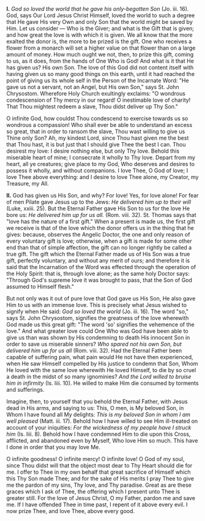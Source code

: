 
**I\.** *God so loved the world that he gave his only-begotten Son* (Jo. iii. 16). God, says Our Lord Jesus Christ Himself, loved the world to such a degree that He gave His very Own and only Son that the world might be saved by Him. Let us consider — Who is the Giver; and what is the Gift that is given; and how great the love is with which it is given. We all know that the more exalted the donor is, the more to be prized is the gift. One who receives a flower from a monarch will set a higher value on that flower than on a large amount of money. How much ought we not, then, to prize this gift, coming to us, as it does, from the hands of One Who is God! And what is it that He has given us? His own Son. The love of this God did not content itself with having given us so many good things on this earth, until it had reached the point of giving us its whole self in the Person of the Incarnate Word: \"He gave us not a servant, not an Angel, but His own Son,\" says St. John Chrysostom. Wherefore Holy Church exultingly exclaims: \"O wondrous condescension of Thy mercy in our regard! O inestimable love of charity! That Thou mightest redeem a slave, Thou didst deliver up Thy Son.\"

O infinite God, how couldst Thou condescend to exercise towards us so wondrous a compassion! Who shall ever be able to understand an excess so great, that in order to ransom the slave, Thou wast willing to give us Thine only Son? Ah, my kindest Lord, since Thou hast given me the best that Thou hast, it is but just that I should give Thee the best I can. Thou desirest my love: I desire nothing else, but only Thy love. Behold this miserable heart of mine; I consecrate it wholly to Thy love. Depart from my heart, all ye creatures; give place to my God, Who deserves and desires to possess it wholly, and without companions. I love Thee, O God of love; I love Thee above everything: and I desire to love Thee alone, my Creator, my Treasure, my All.

**II\.** God has given us His Son, and why? For love! Yes, for love alone! For fear of men Pilate gave Jesus up to the Jews: *He delivered him up to their will* (Luke, xxiii. 25). But the Eternal Father gave His Son to us for the love He bore us: *He delivered him up for us all.* (Rom. viii. 32). St. Thomas says that \"love has the nature of a first gift.\" When a present is made us, the first gift we receive is that of the love which the donor offers us in the thing that he gives: because, observes the Angelic Doctor, the one and only reason of every voluntary gift is love; otherwise, when a gift is made for some other end than that of simple affection, the gift can no longer rightly be called a true gift. The gift which the Eternal Father made us of His Son was a true gift, perfectly voluntary, and without any merit of ours; and therefore it is said that the Incarnation of the Word was effected through the operation of the Holy Spirit: that is, through love alone; as the same holy Doctor says: \"Through God\'s supreme love it was brought to pass, that the Son of God assumed to Himself flesh.\"

But not only was it out of pure love that God gave us His Son, He also gave Him to us with an immense love. This is precisely what Jesus wished to signify when He said: *God so loved the world* (Jo. iii. 16). The word \"so,\" says St. John Chrysostom, signifies the greatness of the love wherewith God made us this great gift: \"The word \'so\' signifies the vehemence of the love.\" And what greater love could One Who was God have been able to give us than was shown by His condemning to death His innocent Son in order to save us miserable sinners? *Who spared not his own Son, but delivered him up for us all* (Rom. viii. 32). Had the Eternal Father been capable of suffering pain, what pain would He not have then experienced, when He saw Himself compelled by His justice to condemn that Son, Whom He loved with the same love wherewith He loved Himself, to die by so cruel a death in the midst of so many ignominies? *And the Lord willed to bruise him in infirmity* (Is. liii. 10). He willed to make Him die consumed by torments and sufferings.

Imagine, then, to yourself that you behold the Eternal Father, with Jesus dead in His arms, and saying to us: This, O men, is My beloved Son, in Whom I have found all My delights: *This is my beloved Son in whom I am well pleased* (Matt. iii. 17). Behold how I have willed to see Him ill-treated on account of your iniquities: *For the wickedness of my people have I struck him* (Is. liii. 8). Behold how I have condemned Him to die upon this Cross, afflicted, and abandoned even by Myself, Who love Him so much. This have I done in order that you may love Me.

O infinite goodness! O infinite mercy! O infinite love! O God of my soul, since Thou didst will that the object most dear to Thy Heart should die for me. I offer to Thee in my own behalf that great sacrifice of Himself which this Thy Son made Thee; and for the sake of His merits I pray Thee to give me the pardon of my sins, Thy love, and Thy paradise. Great as are these graces which I ask of Thee, the offering which I present unto Thee is greater still. For the love of Jesus Christ, O my Father, pardon me and save me. If I have offended Thee in time past, I repent of it above every evil. I now prize Thee, and love Thee, above every good.

